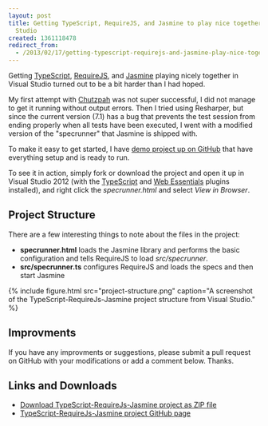 ```yaml
---
layout: post
title: Getting TypeScript, RequireJS, and Jasmine to play nice together in Visual
  Studio
created: 1361118478
redirect_from:
  - /2013/02/17/getting-typescript-requirejs-and-jasmine-play-nice-together-visual-studio
---
```

Getting [TypeScript](http://www.typescriptlang.org/), [RequireJS](http://requirejs.org/), and [Jasmine](http://pivotal.github.com/jasmine/) playing nicely together in Visual Studio turned out to be a bit harder than I had hoped.

<!--break-->

My first attempt with [Chutzpah](http://visualstudiogallery.msdn.microsoft.com/71a4e9bd-f660-448f-bd92-f5a65d39b7f0) was not super successful, I did not manage to get it running without output errors. Then I tried using Resharper, but since the current version (7.1) has a bug that prevents the test session from ending properly when all tests have been executed, I went with a modified version of the "specrunner" that Jasmine is shipped with.

To make it easy to get started, I have [demo project up on GitHub](https://github.com/egil/TypeScript-RequireJs-Jasmine) that have everything setup and is ready to run.

To see it in action, simply fork or download the project and open it up in Visual Studio 2012 (with the [TypeScript](http://www.microsoft.com/en-us/download/details.aspx?id=34790) and [Web Essentials](http://visualstudiogallery.msdn.microsoft.com/07d54d12-7133-4e15-becb-6f451ea3bea6) plugins installed), and right click the *specrunner.html* and select *View in Browser*.

## Project Structure
There are a few interesting things to note about the files in the project:

- **specrunner.html** loads the Jasmine library and performs the basic configuration and tells RequireJS to load *src/specrunner*.
- **src/specrunner.ts** configures RequireJS and loads the specs and then start Jasmine

{% include figure.html src="project-structure.png" caption="A screenshot of the TypeScript-RequireJs-Jasmine project structure from Visual Studio." %}

## Improvments
If you have any improvments or suggestions, please submit a pull request on GitHub with your modifications or add a comment below. Thanks.

## Links and Downloads
- [Download TypeScript-RequireJs-Jasmine project as ZIP file](https://github.com/egil/TypeScript-RequireJs-Jasmine/archive/master.zip)
- [TypeScript-RequireJs-Jasmine project GitHub page](https://github.com/egil/TypeScript-RequireJs-Jasmine)
